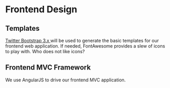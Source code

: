 # Frontend Design

Templates
---------

[Twitter Bootstrap 3.x ](http://getbootstrap.com) will be used to generate the basic templates for our frontend web application.
If needed, FontAwesome provides a slew of icons to play with. Who does not like icons?

Frontend MVC Framework
----------------------

We use AngularJS to drive our frontend MVC application.